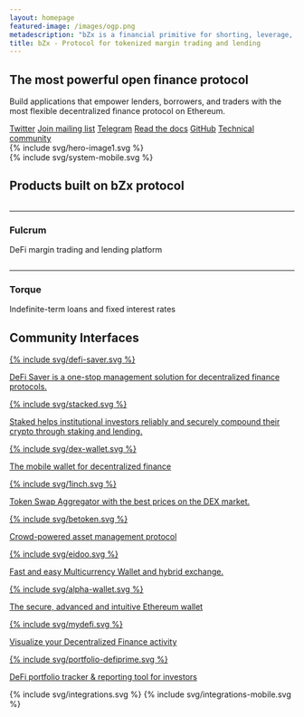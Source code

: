 ```yaml
---
layout: homepage
featured-image: /images/ogp.png
metadescription: "bZx is a financial primitive for shorting, leverage, borrowing, and lending that empowers decentralized, efficient, and rent-free blockchain applications."
title: bZx - Protocol for tokenized margin trading and lending
---
```


<section class="text-center color-primary">
    <div class="container container-md">
        <h1 class="fs-46 fs-sm-32 fw-800 lh-120 mt-40 mb-30 fs-sm-32 color-black">The most powerful open finance protocol</h1>
    </div>
    <div class="container container-lg">
        <p class="fs-20 fs-sm-13 lh-160 ">Build applications that empower lenders, borrowers, and traders with the most flexible decentralized finance protocol on Ethereum.</p>
    </div>
</section>

<section class="mt-40 bg-wave text-center">
    <div class="buttons-wrapper container container-md d-flex f-wrap j-content-sb px-65 px-xs-15">
        <a href="{{ site.data.social-icons.twitter.url }}" class="button button-primary button-lg d-flex j-content-center mb-10">Twitter</a>
        <a href="#" class="button button-primary button-lg d-flex j-content-center mb-10 join-mailing-list">Join mailing list</a>
        <a href="{{ site.data.social-icons.telegram.url }}" class="button button-primary button-lg d-flex j-content-center mb-10">Telegram</a>
        <a href="https://docs.bzx.network/" class="button button-primary button-lg d-flex j-content-center mb-10">Read the docs</a>
        <a href="{{ site.data.social-icons.github.url }}" class="button button-primary button-lg d-flex j-content-center mb-10">GitHub</a>
        <a href="{{ site.data.social-icons.discord.url }}" class="button button-primary button-lg d-flex j-content-center mb-10">Technical community</a>
    </div>
    <div class="mt-xl-r-120 mx-auto mw-100 hidden-xs container-xl">
    {% include svg/hero-image1.svg %}
    </div>
    {% include svg/system-mobile.svg %}

</section>

<section class="text-center pt-55 pt-xs-45 pb-80 pb-xs-30 bg-tertiary">
    <div class="container container-lg p-relative before-product-protocol">
        <h2 class="fs-32 fs-sm-24 lh-140 fw-700 color-white mb-45">Products built on bZx protocol</h2>
        <div class="d-flex j-content-sb j-md-content-sa f-wrap">
            <div class="product-protocol">
                <div class="item">
                    <a href="https://fulcrum.trade">  
                        <img data-src="/images/carousel/fulcrum.jpg" class="lazyload item-img">
                    </a>
                    <hr />
                    <h3 class="fs-24 fs-sm-20 fw-700 lh-160 mb-15 mb-xs-0">Fulcrum</h3>
                    <p class="lh-160">DeFi margin trading and lending platform</p>
                </div>
            </div>
            <div class="product-protocol">
                <div class="item">
                    <a href="https://torque.loans">
                        <img data-src="/images/carousel/torque.jpg" class="lazyload item-img">
                    </a>
                    <hr />
                    <h3 class="fs-24 fs-sm-20 fw-700 lh-160 mb-15 mb-xs-0">Torque</h3>
                    <p class="lh-160">Indefinite-term loans and fixed interest rates</p>
                </div>
            </div>
        </div>
    </div>
</section>

<section class="bg-tertiary color-white p-relative svg-integration overflow">
    <div class="container container-xl before-integraion after-integraion pb-445 pb-xs-0 z-index-2">
        <h2 class="fs-32 fs-sm-24 lh-140 fw-700 text-center mb-45">Community Interfaces</h2>
        <div class="d-flex f-wrap j-content-sb j-md-content-sa">
          <div class="wrap-integrations">
                <div class="item-integrations">
                    <div class="circle top left"></div>
                    <div class="circle bottom left"></div>
                    <div class="circle top right"></div>
                    <div class="circle bottom right z-index-2"></div>  
                    <a href="https://defisaver.com/">
                    {% include svg/defi-saver.svg %}
                    <p>DeFi Saver is a one-stop management solution for decentralized finance protocols.</p>
                    </a>
                </div>
            </div>
            <div class="wrap-integrations">
                <div class="item-integrations">
                <div class="circle top left"></div>
                <div class="circle bottom left"></div>
                <div class="circle top right"></div>
                <div class="circle bottom right z-index-2"></div>
                <a href="https://staked.us/">
                {% include svg/stacked.svg %}
                <p>Staked helps institutional investors reliably and securely compound their crypto through staking and lending.</p>
                </a>
                </div>
            </div>
            <div class="wrap-integrations">
                <div class="item-integrations">
                <div class="circle top left"></div>
                <div class="circle bottom left"></div>
                <div class="circle top right"></div>
                <div class="circle bottom right z-index-2"></div>
                <a href="https://dexwallet.io">
                {% include svg/dex-wallet.svg %}
                <p>The mobile wallet for decentralized finance</p>
                </a>
                </div>
            </div>
            <div class="wrap-integrations">
                <div class="item-integrations">
                    <div class="circle top left"></div>
                    <div class="circle bottom left"></div>
                    <div class="circle top right"></div>
                    <div class="circle bottom right z-index-2"></div>
                    <a href="https://1inch.exchange/">
                    {% include svg/1inch.svg %}
                    <p>Token Swap Aggregator with the best prices on the DEX market.</p>
                    </a>
                </div>
            </div>
            <div class="wrap-integrations">
                <div class="item-integrations">
                    <div class="circle top left"></div>
                    <div class="circle bottom left"></div>
                    <div class="circle top right"></div>
                    <div class="circle bottom right z-index-2"></div>
                    <a href="https://betoken.fund/">
                    {% include svg/betoken.svg %}
                    <p>Crowd-powered asset management protocol</p>
                    </a>
                </div>
            </div>
            <div class="wrap-integrations">
                <div class="item-integrations">
                <div class="circle top left"></div>
                <div class="circle bottom left"></div>
                <div class="circle top right"></div>
                <div class="circle bottom right z-index-2"></div>
                <a href="https://eidoo.io/">
                {% include svg/eidoo.svg %}
                <p>Fast and easy Multicurrency Wallet and hybrid exchange.</p>
                </a>
                </div>
            </div>
            <div class="wrap-integrations">
                <div class="item-integrations">
                <div class="circle top left"></div>
                <div class="circle bottom left"></div>
                <div class="circle top right"></div>
                <div class="circle bottom right z-index-2"></div>
                <a href="https://alphawallet.com/">
                {% include svg/alpha-wallet.svg %}
                <p>The secure, advanced and intuitive Ethereum wallet</p>
                </a>
                </div>
            </div>
            <div class="wrap-integrations">
                <div class="item-integrations">
                <div class="circle top left"></div>
                <div class="circle bottom left"></div>
                <div class="circle top right"></div>
                <div class="circle bottom right z-index-2"></div>
                <a href="https://mydefi.org/">
                {% include svg/mydefi.svg %}
                <p>Visualize your Decentralized Finance activity</p>
                </a>
                </div>
            </div>
            <div class="wrap-integrations">
                <div class="item-integrations">
                <div class="circle top left"></div>
                <div class="circle bottom left"></div>
                <div class="circle top right"></div>
                <div class="circle bottom right z-index-2"></div>
                <a href="https://portfolio.defiprime.com/">
                {% include svg/portfolio-defiprime.svg %}
                <p>DeFi portfolio tracker & reporting tool for investors</p>
                </a>
                </div>
            </div>
        </div>
    </div>
    <div class="integrations-svg-wrapper">    
        {% include svg/integrations.svg %}
        {% include svg/integrations-mobile.svg %}
        <script>
            function integrationsResizer(){
                var integrationsSVG = document.querySelector(".integrations-svg-wrapper > svg.desktop");
                var newHeight = window.innerWidth * 490/1440;
                if (newHeight < 490)
                    integrationsSVG.setAttribute("height", `${newHeight}px`);
            };
            integrationsResizer();
            window.addEventListener("resize", integrationsResizer);

        </script>
    </div>
</section>

<section class="text-center bg-primary color-white pt-55 pt-xs-35 mt-xs-r-5 pb-40 p-relative">
    <div class="container container-xs">
        <h2 id="how-it-works" class="fs-32 fs-sm-24 lh-140 fw-700 text-center mb-45">Why Is Decentralized Margin Trading Better?</h2>
    </div>
    <div class="container container-xl">
        <div class="d-flex j-content-sb j-md-content-sa j-sm-content-center j-xs-content-center f-wrap px-50 px-xs-40">
            <div class="mw-px-280 mb-xs-40">
                {% include svg/minimal-risk.svg %}
                <h3 class="fs-24 fs-sm-20 lh-160 mb-15">Minimal Risk</h3>
                <p class="fs-14 fs-sm-10 lh-160">Whether you’re a lender or borrower, you stay in control of your keys. Never worry about exchanges getting hacked or stealing your funds. bZx smart contracts  passed a <a class="color-tertiary" href="https://github.com/mattdf/audits/blob/master/bZx/bzx-audit.pdf">successful audit</a> by ZK Labs.</p>
            </div>
            <div class="mw-px-280 mb-xs-40">
                {% include svg/passive-income.svg %}
                <h3 class="fs-24 fs-sm-20 lh-160 mb-15">Passive Income</h3>
                <p class="fs-14 fs-sm-10 lh-160">Make money with the assets you already hold in your wallet without giving up control of them. Interest rates on margin loans are often much higher than traditional loans while being far safer.</p>
            </div>
            <div class="mw-px-280 mb-xs-40 mt-md-40">
                {% include svg/lower-fees.svg %}
                <h3 class="fs-24 fs-sm-20 lh-160 mb-15">Lower Fees</h3>
                <p class="fs-14 fs-sm-10 lh-160">Traders on centralized exchanges pay higher interest rates to compensate lenders for the risk of the exchange getting hacked. Decentralized margin lending makes trading more affordable.</p>
            </div>
        </div>
    </div>
</section>

<section class="safer-section text-center bg-primary color-white p-relative overflow-xl" id="visible-insured">
    <div class="container container-md pt-55 pt-xs-0 p-relative z-index-2">
        <h3 class="fs-24 fs-sm-20 fw-700 lh-160 lh-xs-150 mb-15 color-tertiary">Insured with the bZx guarantee fund</h3>
        <p class="lh-160 mb-30">bZx pools loans together in a decentralized clearinghouse. Lenders can lend to a whole pool of people, averaging risk across many borrowers, allowing for a more predictable income stream. All bZx loans are insured with the bZx guarantee fund.</p>
        <a href="/blog/governance-is-powerful-capturing-value-with-bzrx" class="button button-primary button-sm d-flex j-content-center m-auto">Read more</a>
    </div>
    <div class="p-relative svg-insured mt-r-90 mt-xs-60 mb-40 mb-xs-20">
        {% include svg/insured.svg %}
        {% include svg/insured-mobile.svg %}        
    </div>
    <div class="p-relative before-smoke">
        <div class="p-relative smoking-tube overflow-x visible-lg">
            {% include svg/smoking-tube.svg %}
            <canvas id="safer-smoke" ></canvas>
        </div>
        <div id="visible-wheel">
            {% include svg/wheel.svg %}
        </div>
    </div>
    <div class="p-relative mb-20 mb-xs-0 mt-r-180" id="visible-token">    
            <div class="container container-xs mb-60 mb-xs-10 mt-lg-r-90 mt-xs-20 p-relative opacity-trumpet">
            <h3 class="fs-24 fs-sm-20 fw-700 lh-160 lh-xs-150 mb-30 color-tertiary">BZRX Governance Token </h3>
            <p class="lh-160 mb-25">The BZRX token is used by relays to collect trading fees. Token holders decide how to upgrade the bZx protocol.</p>
            <a href="/blog/governance-is-powerful-capturing-value-with-bzrx" class="button button-primary button-sm d-flex j-content-center m-auto">Read more</a>
        </div>    
        {% include svg/token.svg %}
        {% include svg/token-mobile.svg %}
    </div>
</section>

{% include dots.html %}

<section class="text-center color-white p-relative bg-secondary bt-20 bt-xs-14 bt-secondary svg-position pt-40 overflow-x-xl" id="visible-long">
    <div class="container container-xs pb-445 pb-xs-35 p-relative z-index-2">
        <h2 class="fs-32 fs-sm-24 lh-140 fw-700 text-center mb-25">How bZx Margin Trading Works</h2>
        <h3 class="fs-24 fs-sm-20 fw-700 lh-160 lh-xs-150 mb-15 color-tertiary">Long Positions</h3>
        <p class="lh-160 mb-25">Taking a long position involves a simple swapping of one asset for another. For example, you could swap DAI for ETH because you think ETH will go up in value faster than DAI.</p>
        <a href="https://fulcrum.trade" class="button button-primary button-xl d-flex j-content-center m-auto">Try 4x long on fulcrum</a>
    </div>
    {% include svg/long-positions.svg %}
    {% include svg/long-positions-mobile.svg %}
</section>

{% include dots.html %}

<section class="text-center bg-primary color-white pb-80 pb-xs-20 p-relative overflow-x-xl" id="visible-short">
    <div class="container container-xs pt-140 pt-xs-90 pb-500 pb-xs-30 p-relative z-index-2">
        <h3 class="fs-24 fs-sm-20 fw-700 lh-160 lh-xs-150 mb-15 color-tertiary">Short Positions</h3>
        <p class="lh-160 mb-25  fs-sm-12">Taking a short position is more complicated. A short position is betting that something will go down over time. Short positions require escrow, leverage, and margin calls.</p>
        <a href="https://fulcrum.trade" class="button button-primary button-xl d-flex j-content-center m-auto">Try 4x short on fulcrum</a>
    </div>
    <div class="short-positions-svg-wrapper">
        {% include svg/short-positions.svg %}
        {% include svg/short-positions-mobile.svg %}
    </div>
    <script>
        function shortPositionsResizer(){
            var shortPositionsSVG = document.querySelector(".short-positions-svg-wrapper > svg.desktop");
            var newHeight = window.innerWidth * 768/944;
            if (newHeight < 768)
                shortPositionsSVG.setAttribute("height", `${newHeight}px`);
        };
        shortPositionsResizer();
        window.addEventListener("resize", shortPositionsResizer);

    </script>

    <div class="container container-md px-65 px-xs-15 mb-45">
        <h3 class="fs-24 fs-sm-20 fw-700 lh-160 lh-xs-150 mb-15 color-tertiary">Leveraged Positions</h3>
        <p class="lh-160 mb-15 fs-sm-12">Leveraged positions use the same mechanics as short positions, but with leveraged positions you’re able to borrow more than you have. For example, you could go 100x long on Ethereum. </p>
        <p class="lh-160 mb-20 fs-sm-12">You can easily integrate bZx protocol into your exchange, wallet or web3 app. </p>
        <a href="{{ site.data.social-icons.github.url}}" class="button button-primary button-md mx-15 d-inline-block">Github</a>
        <a href="https://docs.bzx.network/" class="button button-primary button-md mx-15 d-inline-block">Developers docs</a>
    </div>
    <div>
        <div class="p-relative before-line">
            {% include svg/line.svg %}
            {% include svg/line-mobile.svg %}
        </div>
        <div class="d-flex j-content-sb m-auto container-before-coin">
            {% include svg/before-coin.svg %}
            {% include svg/before-coin.svg %}
            {% include svg/before-coin.svg %}
            {% include svg/before-coin-mobile.svg %}
            {% include svg/before-coin-mobile.svg %}
            {% include svg/before-coin-mobile.svg %}
        </div>
        <div class="d-flex j-content-center f-wrap m-auto mw-lg-px-400">
            <div class="container-coin">
                <div class="circle top left"></div>
                <div class="circle bottom left"></div>
                <div class="circle top right"></div>
                <div class="circle bottom right"></div>
                <div class="item-coin">
                    <div class="coin">
                        {% include svg/dai.svg %}
                    </div>
                </div>
            </div>
            <div class="container-coin">
                <div class="circle top left"></div>
                <div class="circle bottom left"></div>
                <div class="circle top right"></div>
                <div class="circle bottom right"></div>
                <div class="item-coin">
                    <div class="coin">
                        {% include svg/wbtc.svg %}
                    </div>
                </div>
            </div>
            <div class="container-coin">
                <div class="circle top left"></div>
                <div class="circle bottom left"></div>
                <div class="circle top right"></div>
                <div class="circle bottom right"></div>
                <div class="item-coin">
                    <div class="coin">
                        {% include svg/link.svg %}
                    </div>
                </div>
            </div>
            <div class="container-coin container-coin-dark">
                <div class="circle top left"></div>
                <div class="circle bottom left"></div>
                <div class="circle top right"></div>
                <div class="circle bottom right"></div>
                <div class="item-coin">
                    <div class="coin">
                        {% include svg/zrx.svg %}
                    </div>
                </div>
            </div>
            <div class="container-coin container-coin-dark">
                <div class="circle top left"></div>
                <div class="circle bottom left"></div>
                <div class="circle top right"></div>
                <div class="circle bottom right"></div>
                <div class="item-coin">
                    <div class="coin">
                        {% include svg/rep.svg %}
                    </div>
                </div>
            </div>
            <div class="container-coin container-coin-dark">
                <div class="circle top left"></div>
                <div class="circle bottom left"></div>
                <div class="circle top right"></div>
                <div class="circle bottom right"></div>
                <div class="item-coin">
                    <div class="coin">
                        {% include svg/knc.svg %}
                    </div>
                </div>
            </div>
        </div>
    </div>
</section>

{% include dots.html %}
<section class="text-center pt-55 pt-xs-30 overflow-x" id="history-section">
    <div class="container container-xl pb-xs-55">
    <h2 id="history" class="fs-32 fs-sm-24 lh-140 fw-700 text-center mb-50 mb-xs-40 color-primary">History</h2>
        <div id="2019" class="tabcontent active">
          <div class="container-tabs d-flex j-content-sb">
              <div class="item-tabs mb-60 mb-xs-50">
                  <h4 class="fs-22 fs-sm-18 fw-700 lh-150 color-secondary mb-10">June, 2019</h4>
                  <p class="fs-14 fs-sm-11 lh-160 color-primary mb-xs-15">Fulcrum Launches With Over $750,000 in Liquidity</p>
              </div>
              <div class="item-tabs mb-60 mb-xs-50">
                  <h4 class="fs-22 fs-sm-18 fw-700 lh-150 color-secondary mb-10">August, 2019</h4>
                  <p class="fs-14 fs-sm-11 lh-160 color-primary mb-xs-15">Fulcrum jumps up to the #3 biggest dApp on Kyber</p>
              </div>
              <div class="item-tabs mb-60 mb-xs-50">
                  <h4 class="fs-22 fs-sm-18 fw-700 lh-150 color-secondary mb-10">September, 2019</h4>
                  <p class="fs-14 fs-sm-11 lh-160 color-primary mb-xs-15">Over 8000 ETH locked in bZx protocol</p>
              </div>
          </div>
          <div class="container-tabs d-flex j-content-center">
              <div class="item-tabs mb-90 mb-xs-50 px-25">
                  <h4 class="fs-22 fs-sm-18 fw-700 lh-150 color-secondary mb-10">October, 2019</h4>
                  <p class="fs-14 fs-sm-11 lh-160 color-primary">bZx Team hosted DeFi Drinks event during Devcon 5 at Osaka, JP</p>
              </div>
              <div class="item-tabs mb-90 mb-xs-50 px-25">
                  <h4 class="fs-22 fs-sm-18 fw-700 lh-150 color-secondary mb-10">October, 2019</h4>
                  <p class="fs-14 fs-sm-11 lh-160 color-primary">Torque Is Live: The Most Powerful Decentralized Borrowing Platform on Ethereum</p>
              </div>
          </div>
        </div>
        <div id="2018" class="tabcontent">
            <div class="container-tabs d-flex j-content-sb">
                <div class="item-tabs mb-60 mb-xs-50">
                    <h4 class="fs-22 fs-sm-18 fw-700 lh-150 color-secondary mb-10">LATE JAN-EARLY FEB, 2018</h4>
                    <p class="fs-14 fs-sm-11 lh-160 color-primary mb-xs-15">bZx sponsors ETHDenver, attracting initial attention.</p>
                </div>
                <div class="item-tabs mb-60 mb-xs-50">
                    <h4 class="fs-22 fs-sm-18 fw-700 lh-150 color-secondary mb-10">FEB 11, 2018</h4>
                    <p class="fs-14 fs-sm-11 lh-160 color-primary mb-xs-15">bZx officially releases the whitepaper after five months of concurrent coding development. bZx officially announces. “Welcome to bZx” published on Medium.</p>
                </div>
                <div class="item-tabs mb-60 mb-xs-50">
                    <h4 class="fs-22 fs-sm-18 fw-700 lh-150 color-secondary mb-10">APRIL 20, 2018</h4>
                    <p class="fs-14 fs-sm-11 lh-160 color-primary mb-xs-15">bZx protocol debuts its fully functional smart contracts onto the Ropsten Testnet.</p>
                </div>
            </div>
            <div class="container-tabs d-flex j-content-center">
                <div class="item-tabs mb-90 mb-xs-50 px-25">
                    <h4 class="fs-22 fs-sm-18 fw-700 lh-150 color-secondary mb-10">APRIL 24, 2018</h4>
                    <p class="fs-14 fs-sm-11 lh-160 color-primary">bZx portal and bZx.js library initial release.</p>
                </div>
                <div class="item-tabs mb-90 mb-xs-50 px-25">
                    <h4 class="fs-22 fs-sm-18 fw-700 lh-150 color-secondary mb-10">MAY 11, 2018</h4>
                    <p class="fs-14 fs-sm-11 lh-160 color-primary">Security audits begin on the bZx protocol contracts.</p>
                </div>
            </div>
        </div>
        <div id="2017" class="tabcontent">
            <div class="container-tabs d-flex j-content-sb"></div>
            <div class="container-tabs d-flex j-content-center">
                <div class="item-tabs mb-90 mb-xs-50 px-25">
                    <h4 class="fs-22 fs-sm-18 fw-700 lh-150 color-secondary mb-10">AUGUST 5, 2017</h4>
                    <p class="fs- fs-sm-11 lh-160 color-primary mb-xs-15">Tom Bean and Kyle J Kistner conceive bZx after several months of brainstorming and exploratory efforts.</p>
                </div>
                <div class="item-tabs mb-90 mb-xs-50 px-25">
                    <h4 class="fs-22 fs-sm-18 fw-700 lh-150 color-secondary mb-10">SEPTEMBER 29, 2017</h4>
                    <p class="fs-14 fs-sm-11 lh-160 color-primary mb-xs-15">First Github commit in the protocol contracts code repository.</p>
                </div>
            </div>
        </div>
        <div class="mb-r-25 hidden-xs">
            {% include svg/basket1.svg  %}
            {% include svg/basket2.svg  %}
            {% include svg/basket3.svg  %}
            {% include svg/basket4.svg  %}
            {% include svg/basket5.svg  %}
            {% include svg/basket6.svg  %}
            {% include svg/basket7.svg  %}
            {% include svg/basket8.svg  %}
            {% include svg/basket9.svg  %}
            {% include svg/basket10.svg %}
            {% include svg/basket11.svg %}
            {% include svg/basket12.svg %}
        </div>
    </div>
    <div>
        <hr class="bt-1 bt-primary m-0" />
        <hr class="bt-6 bt-white m-0" />
        <hr class="bt-1 bt-primary m-0" />
        <hr class="bt-2 bt-tertiary m-0" />
        <hr class="bt-1 bt-primary m-0" />
        <hr class="bt-6 bt-white m-0" />
    </div>
    <div class="tab">
        <div class="buttons-tabs">
            <button class="tablinks active" data-year="2019" id="button2019">2019</button>
            <button class="tablinks" data-year="2018"  id="button2018">2018</button>
            <button class="tablinks" data-year="2017" id="button2017">2017</button>
        </div>
    </div>
</section>

{% include dots.html %}

<section class="bg-primary wrapper-team pt-35 pb-80 overflow">
    <h2 id="team" class="fs-32 fs-sm-24 lh-140 fw-700 mb-35 mb-xs-20 color-white text-center">Team & Advisors</h2>
    <div class="container d-flex j-content-sb container-team p-relative">
        {% for item in site.data.team %}
            <div class="item-team d-flex flex-d-c flex-xs-d-r">
                <div class="wrapper-img-team">
                    <img data-src="{{ item.image }}" class="lazyload img-team">
                </div>
                <div>
                    <h4 class="fs-22 fs-sm-18 lh-150 color-primary mb-5">{{ item.name }}</h4>
                    <p class="fs-14 fs-sm-12 lh-180 mb-15">{{ item.bio }}</p>
                    <div class="icon-media d-flex">
                        <a href="#" class="info" data-name="{{ item.name }}" data-bio="{{ item.bio }}" data-info="{{ item.info }}">
                            {% include svg/info.svg %}
                        </a>
                        {% if  item.github %}
                        <a href="{{ item.github }}" target="_blank">
                            {% include svg/github.svg %}
                        </a>
                        {% endif %}
                        {% if  item.linkedin %}
                        <a href="{{ item.linkedin }}"  target="_blank">
                            {% include svg/linkedin.svg %}
                        </a>
                        {% endif %}
                        {% if  item.mail %}
                        <a href="mailto:{{ item.mail }}" target="_blank">
                            {% include svg/mail.svg %}
                        </a>
                        {% endif %}
                    </div>
                </div>
            </div>
        {% endfor %}
        <div class="after-team">
            <div class="circle top left"></div>
            <div class="circle bottom left"></div>
            <div class="circle top right"></div>
            <div class="circle bottom right"></div>
        </div>
    </div>
    <h2 class="fs-32 fs-sm-24 lh-140 fw-700 color-white text-center mt-70 mt-xs-40 mb-40">Partners & Collaborators</h2>
    <div class="container container-xl d-flex f-wrap j-content-sb a-items-center pb-60 px-50 px-xs-15">
        <div class="item-partners">
            {% include svg/kyber-network.svg %}
        </div>
        <div class="item-partners">
            {% include svg/chainlink.svg %}
        </div>
        <div class="item-partners">
            {% include svg/augur.svg %}
        </div>
        <div class="item-partners">
            {% include svg/maker.svg %}
        </div>
        <div class="item-partners">
            {% include svg/rigoblock.svg %}
        </div>
        <div class="item-partners">
            {% include svg/ethlend.svg %}
        </div>
        <div class="item-partners">
            {% include svg/signal-ventures.svg %}
        </div>
        <div class="item-partners">
            {% include svg/wyre.svg %}
        </div>
        <div class="item-partners">
            {% include svg/etherisc.svg %}
        </div>
    </div>
</section>
<section class="wrapper-subscription">
    {% include subscription.html content="Need help with building on bZx protocol?" buttonText="Contact Us" buttonClass="contact-us-button" %}
</section>

{% include modal.html %}
